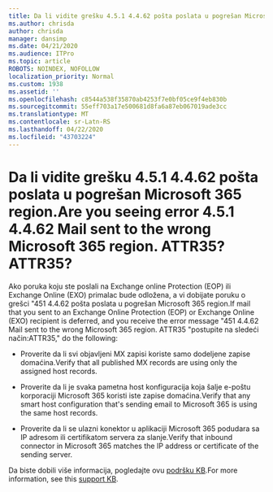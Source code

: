 ```yaml
---
title: Da li vidite grešku 4.5.1 4.4.62 pošta poslata u pogrešan Microsoft 365 region. ATTR35?
ms.author: chrisda
author: chrisda
manager: dansimp
ms.date: 04/21/2020
ms.audience: ITPro
ms.topic: article
ROBOTS: NOINDEX, NOFOLLOW
localization_priority: Normal
ms.custom: 1938
ms.assetid: ''
ms.openlocfilehash: c8544a538f35870ab4253f7e0bf05ce9f4eb830b
ms.sourcegitcommit: 55eff703a17e500681d8fa6a87eb067019ade3cc
ms.translationtype: MT
ms.contentlocale: sr-Latn-RS
ms.lasthandoff: 04/22/2020
ms.locfileid: "43703224"
---
```

# <a name="are-you-seeing-error-451-4462-mail-sent-to-the-wrong-microsoft-365-region-attr35"></a><span data-ttu-id="0128e-103">Da li vidite grešku 4.5.1 4.4.62 pošta poslata u pogrešan Microsoft 365 region.</span><span class="sxs-lookup"><span data-stu-id="0128e-103">Are you seeing error 4.5.1 4.4.62 Mail sent to the wrong Microsoft 365 region.</span></span> <span data-ttu-id="0128e-104">ATTR35?</span><span class="sxs-lookup"><span data-stu-id="0128e-104">ATTR35?</span></span>

<span data-ttu-id="0128e-105">Ako poruka koju ste poslali na Exchange online Protection (EOP) ili Exchange Online (EXO) primalac bude odložena, a vi dobijate poruku o grešci "451 4.4.62 pošta poslata u pogrešan Microsoft 365 region.</span><span class="sxs-lookup"><span data-stu-id="0128e-105">If mail that you sent to an Exchange Online Protection (EOP) or Exchange Online (EXO) recipient is deferred, and you receive the error message "451 4.4.62 Mail sent to the wrong Microsoft 365 region.</span></span> <span data-ttu-id="0128e-106">ATTR35 "postupite na sledeći način:</span><span class="sxs-lookup"><span data-stu-id="0128e-106">ATTR35," do the following:</span></span>

- <span data-ttu-id="0128e-107">Proverite da li svi objavljeni MX zapisi koriste samo dodeljene zapise domaćina.</span><span class="sxs-lookup"><span data-stu-id="0128e-107">Verify that all published MX records are using only the assigned host records.</span></span>

- <span data-ttu-id="0128e-108">Proverite da li je svaka pametna host konfiguracija koja šalje e-poštu korporaciji Microsoft 365 koristi iste zapise domaćina.</span><span class="sxs-lookup"><span data-stu-id="0128e-108">Verify that any smart host configuration that's sending email to Microsoft 365 is using the same host records.</span></span>

- <span data-ttu-id="0128e-109">Proverite da li se ulazni konektor u aplikaciji Microsoft 365 podudara sa IP adresom ili certifikatom servera za slanje.</span><span class="sxs-lookup"><span data-stu-id="0128e-109">Verify that inbound connector in Microsoft 365 matches the IP address or certificate of the sending server.</span></span>

<span data-ttu-id="0128e-110">Da biste dobili više informacija, pogledajte ovu [podršku KB](https://support.microsoft.com/help/4057301/attr35-response-code-when-mail-is-sent-to-eop-exo).</span><span class="sxs-lookup"><span data-stu-id="0128e-110">For more information, see this [support KB](https://support.microsoft.com/help/4057301/attr35-response-code-when-mail-is-sent-to-eop-exo).</span></span>
